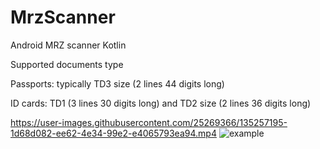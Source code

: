 # MrzScanner 
Android MRZ scanner Kotlin

Supported documents type 

Passports: typically TD3 size (2 lines 44 digits long)

ID cards: TD1 (3 lines 30 digits long) and TD2 size (2 lines 36 digits long)

https://user-images.githubusercontent.com/25269366/135257195-1d68d082-ee62-4e34-99e2-e4065793ea94.mp4
![example](https://user-images.githubusercontent.com/25269366/135257610-1dc0c1b6-adef-4ba9-8932-012408b4e36e.gif)
